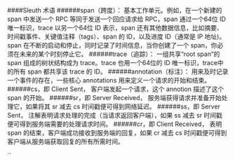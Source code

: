 ####Sleuth 术语
######span（跨度）：
     基本工作单元。例如，在一个新建的 span 中发送一个 RPC 等同于发送一个回应请求给 RPC，span 通过一个64位 ID 唯一标识，trace 以另一个64位 ID 表示，span 还有其他数据信息，比如摘要、时间戳事件、关键值注释（tags）、span 的 ID，以及进度 ID（通常是 IP 地址)。span 在不断的启动和停止，同时记录了时间信息，当你创建了一个 span，你必须在未来的某个时刻停止它。
######trace（追踪）：
     一组共享“root span”的 span 组成的树状结构成为 trace。trace 也用一个64位的 ID 唯一标识，trace中的所有 span 都共享该 trace 的 ID。
######annotation（标注）：
     用来及时记录一个事件的存在，一些核心 annotations 用来定义一个请求的开始和结束。
######cs，即 Client Sent，
     客户端发起一个请求，这个 annotion 描述了这个 span 的开始。
######sr，即 Server Received，
     服务端获得请求并准备开始处理它，如果将其 sr 减去 cs 时间戳便可得到网络延迟。
######ss，即 Server Sent，
     注解表明请求处理的完成（当请求返回客户端），如果 ss 减去 sr 时间戳便可得到服务端需要的处理请求时间。
######cr，即 Client Received，
    表明 span 的结束，客户端成功接收到服务端的回复，如果 cr 减去 cs 时间戳便可得到客户端从服务端获取回复的所有所需时间。
    
    
``